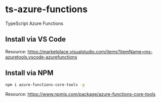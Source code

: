 # ts-azure-functions
TypeScript Azure Functions

## Install via VS Code

Resource: https://marketplace.visualstudio.com/items?itemName=ms-azuretools.vscode-azurefunctions

## Install via NPM

```bash
npm i azure-functions-core-tools -g
```

Resource: https://www.npmjs.com/package/azure-functions-core-tools
